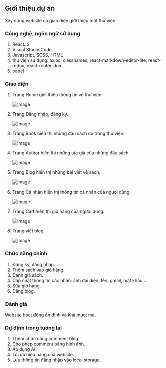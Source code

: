 ## Giới thiệu dự án
  Xây dựng website có giao diện giới thiệu một thư viện.

### Công nghệ, ngôn ngữ sử dụng
  1. ReactJS
  2. Visual Studio Code
  3. Javascript, SCSS, HTML
  4. thư viện sử dụng: axios, classnames, react-markdown-editor-lite, react-redux,
     react-router-dom
  5. babel

### Giao diện
  1. Trang Home giới thiệu thông tin về thư viện.
     
     ![image](https://github.com/buiquangtuan0812/library-ui/assets/84218122/11c9c30d-031b-4652-bf49-b3a147a06597)

  2. Trang Đăng nhập, đăng ký.
     
     ![image](https://github.com/buiquangtuan0812/library-ui/assets/84218122/c4254ae9-465f-478e-b76a-a6c9e9e4f30c)

  3. Trang Book hiển thị những đầu sách có trong thư viện.
     
     ![image](https://github.com/buiquangtuan0812/library-ui/assets/84218122/c1d6e5a3-3d6f-420a-9be3-7425bdd61d03)

  4. Trang Author hiển thị những tác giả của những đầu sách.
     
     ![image](https://github.com/buiquangtuan0812/library-ui/assets/84218122/735ab259-0dc7-40b2-a074-04a5f636fe27)

  5. Trang Blog hiển thị những bài viết về sách.
      
      ![image](https://github.com/buiquangtuan0812/library-ui/assets/84218122/99eff3ec-4f63-4b69-941f-e621b173c668)

  6. Trang Cá nhân hiển thị thông tin cá nhân của người dùng.
      
      ![image](https://github.com/buiquangtuan0812/library-ui/assets/84218122/b01c8d94-ce59-4d03-b10b-827b08254a70)

  7. Trang Cart hiển thị giở hàng của người dùng.
      
      ![image](https://github.com/buiquangtuan0812/library-ui/assets/84218122/64c891fe-462d-44e8-9d4d-5859e8d1a352)
      
  8. Trang viết blog.
      
     ![image](https://github.com/buiquangtuan0812/library-ui/assets/84218122/eae9983b-59e4-440a-b3fe-d5ac86501e5d)

### Chức năng chính
  1. Đăng ký, đăng nhập.
  2. Thêm sách vào giỏ hàng.
  3. Đánh giá sách.
  4. Cập nhật thông tin các nhân: ảnh đại diện, tên, gmail, mật khẩu,...
  5. Sửa giỏ hàng.
  6. Đăng blog.

### Đánh giá
  Website hoạt động ổn định và khá mượt mà.

### Dự định trong tương lai
  1. Thêm chức năng comment blog.
  2. Cho phép comment bằng hình ảnh.
  3. Áp dụng AI.
  4. Tối ưu hiệu năng của website.
  5. Lưu thông tin đăng nhập vào local storage.
